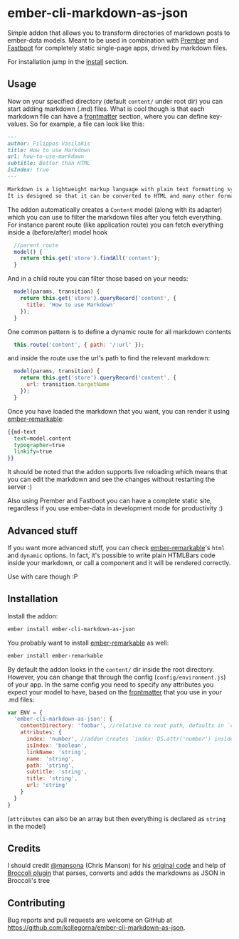 # ember-cli-markdown-as-json
Simple addon that allows you to transform directories of markdown posts to ember-data models.
Meant to be used in combination with [Prember](https://github.com/ef4/prember)
and [Fastboot](https://ember-fastboot.com/) for completely static single-page apps, drived by markdown files.

For installation jump in the [install](#installation) section.

## Usage
Now on your specified directory (default `content/` under root dir) you can start adding markdown (.md) files.
What is cool though is that each markdown file can have a
[frontmatter](https://jekyllrb.com/docs/frontmatter/) section, where you can define key-values.
So for example, a file can look like this:

```markdown
---
author: Filippos Vasilakis
title: How to use Markdown
url: how-to-use-markdown
subtitle: Better than HTML
isIndex: true
---

Markdown is a lightweight markup language with plain text formatting syntax.
It is designed so that it can be converted to HTML and many other formats using a tool by the same name.
```

The addon automatically creates a `Content` model (along with its adapter) which you can use to filter the markdown
files after you fetch everything. For instance parent route (like application route) you can fetch everything inside a (before/after) model hook

```javascript
  //parent route
  model() {
    return this.get('store').findAll('content');
  }
```
And in a child route you can filter those based on your needs:

```javascript
  model(params, transition) {
    return this.get('store').queryRecord('content', {
      title: 'How to use Markdown'
    });
  }
```

One common pattern is to define a dynamic route for all markdown contents
```javascript
  this.route('content', { path: '/:url' });
```

and inside the route use the url's path to find the relevant markdown:

```javascript
  model(params, transition) {
    return this.get('store').queryRecord('content', {
      url: transition.targetName
    });
  }
```

Once you have loaded the markdown that you want, you can render it using [ember-remarkable](https://github.com/johnotander/ember-remarkable):

```handlebars
{{md-text
  text=model.content
  typographer=true
  linkify=true
}}
```


It should be noted that the addon supports live reloading which means that you can edit the markdown and see the changes without
restarting the server :)

Also using Prember and Fastboot you can have a complete static site, regardless if you use ember-data in development mode for productivity :)
## Advanced stuff
If you want more advanced stuff, you can check [ember-remarkable](https://github.com/johnotander/ember-remarkable)'s `html` and `dynamic` options.
In fact, it's possible to write plain HTMLBars code inside your markdown, or call a component and it will be rendered correctly.

Use with care though :P


## Installation
Install the addon:
```bash
ember install ember-cli-markdown-as-json
```

You probably want to install [ember-remarkable](https://github.com/johnotander/ember-remarkable) as well:
```bash
ember install ember-remarkable
```

By default the addon looks in the `content/` dir inside the root directory. However,
you can change that through the config (`config/environment.js`) of your app.
In the same config you need to specify any attributes you expect your model to have,
based on the [frontmatter](https://jekyllrb.com/docs/frontmatter/) that you use in your .md files:

```javascript
var ENV = {
  'ember-cli-markdown-as-json': {
    contentDirectory: 'foobar', //relative to root path, defaults in `content`',
    attributes: {
      index: 'number', //addon creates `index: DS.attr('number') inside the Content model
      isIndex: 'boolean',
      linkName: 'string',
      name: 'string',
      path: 'string',
      subtitle: 'string',
      title: 'string',
      url: 'string'
    }
  }
}
```
(`attributes` can also be an array but then everything is declared as `string` in the model)


## Credits
I should credit [@mansona](https://github.com/mansona) (Chris Manson) for
his [original code](https://github.com/stonecircle/broccoli-static-site-json/blob/master/index.js) and help of
[Broccoli plugin](https://github.com/kollegorna/ember-cli-markdown-as-json/blob/master/broccoli/markdown-to-json.js) that 
parses, converts and adds the markdowns as JSON in Broccoli's tree

## Contributing
Bug reports and pull requests are welcome on GitHub at https://github.com/kollegorna/ember-cli-markdown-as-json.
